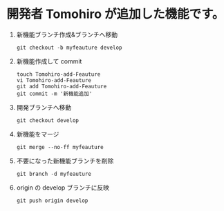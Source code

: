 開発者 Tomohiro が追加した機能です。
================================================================================

1. 新機能ブランチ作成&ブランチへ移動

       git checkout -b myfeauture develop

2. 新機能作成して commit

       touch Tomohiro-add-Feauture
       vi Tomohiro-add-Feauture
       git add Tomohiro-add-Feauture
       git commit -m '新機能追加'

3. 開発ブランチへ移動

       git checkout develop

4. 新機能をマージ

       git merge --no-ff myfeauture

5. 不要になった新機能ブランチを削除

       git branch -d myfeauture

6. origin の develop ブランチに反映

       git push origin develop

